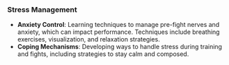 ### Stress Management

- **Anxiety Control**: Learning techniques to manage pre-fight nerves and anxiety, which can impact performance. Techniques include breathing exercises, visualization, and relaxation strategies.
- **Coping Mechanisms**: Developing ways to handle stress during training and fights, including strategies to stay calm and composed.
